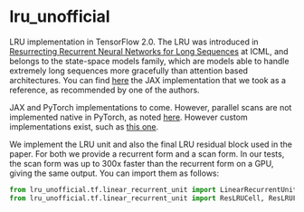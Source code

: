 # lru_unofficial

LRU implementation in TensorFlow 2.0.
The LRU was introduced in [Resurrecting Recurrent Neural Networks for Long Sequences](https://dl.acm.org/doi/10.5555/3618408.3619518) at ICML, and 
belongs to the state-space models family, which are models able to handle extremely long sequences more
gracefully than attention based architectures. You can find [here](https://github.com/NicolasZucchet/minimal-LRU/blob/main/lru/model.py)
the JAX implementation that we took as a reference, as recommended by one of the authors.

JAX and PyTorch implementations to come. However, parallel scans are not implemented 
native in PyTorch, as noted [here](https://github.com/pytorch/pytorch/issues/95408).
However custom implementations exist, such as [this one](https://github.com/i404788/s5-pytorch/blob/74e2fdae00b915a62c914bf3615c0b8a4279eb84/s5/jax_compat.py).

We implement the LRU unit and also the final LRU residual block used in the paper. For both
we provide a recurrent form and a scan form. In our tests, the scan form was up to 300x faster
than the recurrent form on a GPU, giving the same output. You can import them as follows:

```python
from lru_unofficial.tf.linear_recurrent_unit import LinearRecurrentUnitCell, LinearRecurrentUnitFFN
from lru_unofficial.tf.linear_recurrent_unit import ResLRUCell, ResLRUFFN
```
